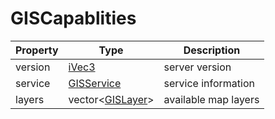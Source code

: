 # GISCapablities

| Property | Type | Description |
|---|---|---|
| version | [iVec3](iVec3.md) | server version |
| service | [GISService](GISService.md) | service information |
| layers | vector<[GISLayer](GISLayer.md)> | available map layers |
  
